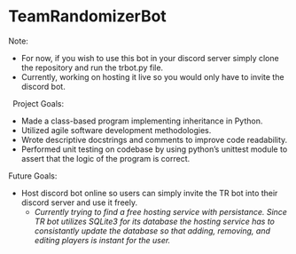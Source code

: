 # TeamRandomizerBot

Note:
- For now, if you wish to use this bot in your discord server simply clone the repository and run the trbot.py file.
- Currently, working on hosting it live so you would only have to invite the discord bot.

&nbsp;
Project Goals:

- Made a class-based program implementing inheritance in Python.
- Utilized agile software development methodologies.
- Wrote descriptive docstrings and comments to improve code readability.
- Performed unit testing on codebase by using python’s unittest module to assert that the logic of the program is correct.

Future Goals:
- Host discord bot online so users can simply invite the TR bot into their discord server and use it freely.
  - *Currently trying to find a free hosting service with persistance. Since TR bot utilizes SQLite3 for its database
  the hosting service has to consistantly update the database so that adding, removing, and editing players is instant
  for the user.*

